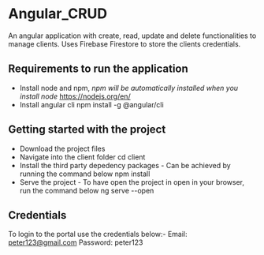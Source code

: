# Angular_CRUD

An angular application with create, read, update and delete functionalities to manage clients.
Uses Firebase Firestore to store the clients credentials.

## Requirements to run the application

- Install node and npm, _npm will be automatically installed when you install node_
  https://nodejs.org/en/
- Install angular cli
  <addr> npm install -g @angular/cli </addr>

## Getting started with the project

- Download the project files
- Navigate into the client folder
  <addr> cd client </addr>
- Install the third party depedency packages - Can be achieved by running the command below
  <addr> npm install </addr>
- Serve the project - To have open the project in open in your browser, run the command below
  <addr>ng serve --open</addr>

## Credentials

To login to the portal use the credentials below:-
Email: peter123@gmail.com
Password: peter123

